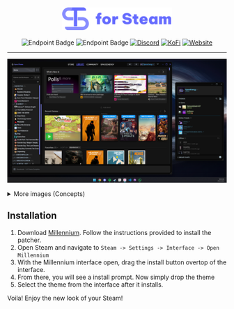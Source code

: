 <!--
> [!NOTE]
> SpaceTheme for Steam is currently paused.
-->

<div align="center">
<h3><img height="52" src="./_assets/img/logo.png"></h3>

![Endpoint Badge](https://img.shields.io/github/downloads/SpaceTheme/Steam/total?style=for-the-badge&labelColor=%23111111&color=%231e1e1e)
![Endpoint Badge](https://img.shields.io/endpoint?url=https%3A%2F%2Floc-counter.onrender.com%2F%3Frepo%3DSpaceTheme%2Fsteam%26branch%3Dmain&style=for-the-badge&label=Lines%20of%20Code&labelColor=%23111111&color=%231e1e1e)
[![Discord](https://img.shields.io/badge/discord-black?style=for-the-badge&logo=discord&logoColor=%23ffffff&labelColor=%235865F2&color=%235865F2)](https://discord.spacetheme.de)
[![KoFi](https://img.shields.io/badge/kofi-dark?style=for-the-badge&logo=kofi&logoColor=%23fff&labelColor=%23ff5e5b&color=%23ff5e5b)](https://kofi.spacetheme.de)
[![Website](https://img.shields.io/badge/website-back?style=for-the-badge&logo=googlechrome&logoColor=%23ffffff&labelColor=%23111111&color=%23111111)](https://spacetheme.de)
<hr>
</div>

![Preview](./_assets/img/preview.png)
<details>
    <summary>More images (Concepts)</summary>

|  Library home  |  Library gamepage  |
|  :---:  |  :---:  |
|  ![Preview](https://i.imgur.com/Wr0S4Go.png)  |  ![Preview](https://i.imgur.com/s9bQdOK.png)  |
|  **Store**  |
|  ![Preview](https://i.imgur.com/DC2u3hh.png)  |
</details>
  
## Installation
1. Download [Millennium](https://steambrew.app/). Follow the instructions provided to install the patcher.
1. Open Steam and navigate to `Steam -> Settings -> Interface -> Open Millennium`
1. With the Millennium interface open, drag the install button overtop of the interface.
1. From there, you will see a install prompt. Now simply drop the theme
1. Select the theme from the interface after it installs.

Voila! Enjoy the new look of your Steam!